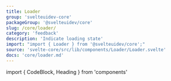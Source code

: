 ```yaml
---
title: Loader
group: 'svelteuidev-core'
packageGroup: '@svelteuidev/core'
slug: /core/loader/
category: 'feedback'
description: 'Indicate loading state'
import: "import { Loader } from '@svelteuidev/core';"
source: 'svelte-core/src/lib/components/Loader/Loader.svelte'
docs: 'core/loader.md'
---
```


import { CodeBlock, Heading } from 'components'

<Heading />
